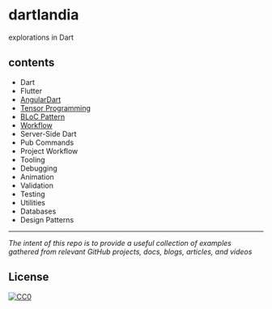 # dartlandia
explorations in Dart

## contents

- Dart
- Flutter
- [AngularDart](resources/angular-dart)
- [Tensor Programming](resources/tensor)
- [BLoC Pattern](resources/bloc)
- [Workflow](resources/workflow)
- Server-Side Dart
- Pub Commands
- Project Workflow
- Tooling
- Debugging
- Animation
- Validation
- Testing
- Utilities
- Databases
- Design Patterns

---
_The intent of this repo is to provide a useful collection of examples gathered from relevant GitHub projects, docs, blogs, articles, and videos_

## License

[![CC0](https://i.creativecommons.org/p/zero/1.0/88x31.png)](https://creativecommons.org/publicdomain/zero/1.0/)